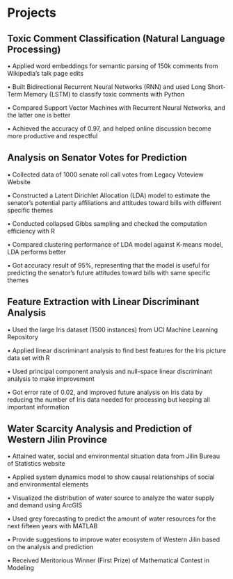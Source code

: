 # Projects

## Toxic Comment Classification (Natural Language Processing)                   
•	Applied word embeddings for semantic parsing of 150k comments from Wikipedia’s talk page edits 

•	Built Bidirectional Recurrent Neural Networks (RNN) and used Long Short-Term Memory (LSTM) to classify toxic comments with Python

•	Compared Support Vector Machines with Recurrent Neural Networks, and the latter one is better

•	Achieved the accuracy of 0.97, and helped online discussion become more productive and respectful

## Analysis on Senator Votes for Prediction                              
•	Collected data of 1000 senate roll call votes from Legacy Voteview Website

•	Constructed a Latent Dirichlet Allocation (LDA) model to estimate the senator’s potential party affiliations and attitudes toward bills with different specific themes

•	Conducted collapsed Gibbs sampling and checked the computation efficiency with R

•	Compared clustering performance of LDA model against K-means model, LDA performs better

•	Got accuracy result of 95%, representing that the model is useful for predicting the senator’s future attitudes toward bills with same specific themes 

## Feature Extraction with Linear Discriminant Analysis               
•	Used the large Iris dataset (1500 instances) from UCI Machine Learning Repository

•	Applied linear discriminant analysis to find best features for the Iris picture data set with R

•	Used principal component analysis and null-space linear discriminant analysis to make improvement

•	Got error rate of 0.02, and improved future analysis on Iris data by reducing the number of Iris data needed for processing but keeping all important information 

## Water Scarcity Analysis and Prediction of Western Jilin Province        
•	Attained water, social and environmental situation data from Jilin Bureau of Statistics website

•	Applied system dynamics model to show causal relationships of social and environmental elements

•	Visualized the distribution of water source to analyze the water supply and demand using ArcGIS

•	Used grey forecasting to predict the amount of water resources for the next fifteen years with MATLAB

•	Provide suggestions to improve water ecosystem of Western Jilin based on the analysis and prediction

•	Received Meritorious Winner (First Prize) of Mathematical Contest in Modeling 

